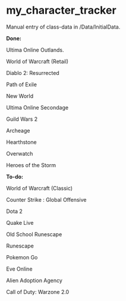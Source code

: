 # my_character_tracker

Manual entry of class-data in /Data/InitialData.

**Done:**

Ultima Online Outlands.

World of Warcraft (Retail)

Diablo 2: Resurrected

Path of Exile

New World

Ultima Online Secondage

Guild Wars 2

Archeage

Hearthstone

Overwatch

Heroes of the Storm

**To-do:**

World of Warcraft (Classic)

Counter Strike : Global Offensive

Dota 2

Quake Live

Old School Runescape

Runescape

Pokemon Go

Eve Online

Alien Adoption Agency

Call of Duty: Warzone 2.0
